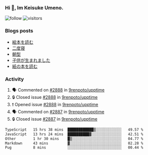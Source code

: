 ### Hi 👋, Im Keisuke Umeno.

<!--
**9renpoto/9renpoto** is a ✨ _special_ ✨ repository because its `README.md` (this file) appears on your GitHub profile.

Here are some ideas to get you started:

- 🔭 I’m currently working on ...
- 🌱 I’m currently learning ...
- 👯 I’m looking to collaborate on ...
- 🤔 I’m looking for help with ...
- 💬 Ask me about ...
- 📫 How to reach me: ...
- 😄 Pronouns: ...
- ⚡ Fun fact: ...
-->

![follow](https://img.shields.io/github/followers/9renpoto?label=Follow&style=social)
![visitors](https://komarev.com/ghpvc/?username=9renpoto&label=Profile%20views&color=0e75b6&style=flat)

### Blogs posts

<!-- BLOG-POST-LIST:START -->
- [絵本を読む](https://9renpoto.win/entry/2024/07/26/picture_book)
- [二度寝](https://9renpoto.win/entry/2024/07/18/going_back_to_sleep)
- [朝型](https://9renpoto.win/entry/2024/05/29/im-an-early)
- [子供が生まれました](https://9renpoto.win/entry/2024/04/18/hello-world)
- [紙の本を読む](https://9renpoto.win/entry/2024/02/25/reading-papar-book)
<!-- BLOG-POST-LIST:END -->

### Activity

<!--START_SECTION:activity-->
1. 🗣 Commented on [#2888](https://github.com/9renpoto/upptime/issues/2888#issuecomment-2261860896) in [9renpoto/upptime](https://github.com/9renpoto/upptime)
2. 🔒 Closed issue [#2888](https://github.com/9renpoto/upptime/issues/2888) in [9renpoto/upptime](https://github.com/9renpoto/upptime)
3. ❗ Opened issue [#2888](https://github.com/9renpoto/upptime/issues/2888) in [9renpoto/upptime](https://github.com/9renpoto/upptime)
4. 🗣 Commented on [#2887](https://github.com/9renpoto/upptime/issues/2887#issuecomment-2261173505) in [9renpoto/upptime](https://github.com/9renpoto/upptime)
5. 🔒 Closed issue [#2887](https://github.com/9renpoto/upptime/issues/2887) in [9renpoto/upptime](https://github.com/9renpoto/upptime)
<!--END_SECTION:activity-->

<!--START_SECTION:waka-->

```txt
TypeScript   15 hrs 38 mins  ████████████▒░░░░░░░░░░░░   49.57 %
JavaScript   13 hrs 24 mins  ██████████▓░░░░░░░░░░░░░░   42.51 %
Other        1 hr 30 mins    █▒░░░░░░░░░░░░░░░░░░░░░░░   04.77 %
Markdown     43 mins         ▓░░░░░░░░░░░░░░░░░░░░░░░░   02.28 %
Pug          8 mins          ░░░░░░░░░░░░░░░░░░░░░░░░░   00.44 %
```

<!--END_SECTION:waka-->
